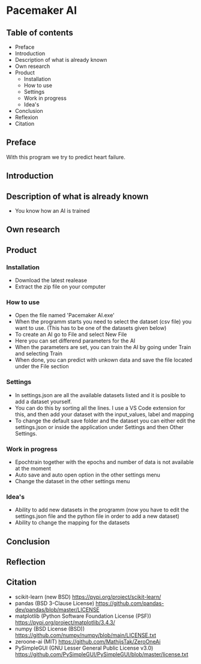 # Pacemaker AI

## Table of contents
- Preface
- Introduction
- Description of what is already known
- Own research
- Product
  - Installation
  - How to use
  - Settings
  - Work in progress
  - Idea's
- Conclusion
- Reflexion
- Citation

## Preface
With this program we try to predict heart failure. 

## Introduction

## Description of what is already known
- You know how an AI is trained

## Own research

## Product

### Installation
- Download the latest realease
- Extract the zip file on your computer

### How to use
- Open the file named 'Pacemaker AI.exe'
- When the programm starts you need to select the dataset (csv file) you want to use. (This has to be one of the datasets given below)
- To create an AI go to File and select New File
- Here you can set differend parameters for the AI
- When the parameters are set, you can train the AI by going under Train and selecting Train
- When done, you can predict with unkown data and save the file located under the File section

### Settings
- In settings.json are all the available datasets listed and it is posible to add a dataset yourself.
- You can do this by sorting all the lines. I use a VS Code extension for this, and then add your dataset with the input_values, label and mapping
- To change the default save folder and the dataset you can either edit the settings.json or inside the application under Settings and then Other Settings.


### Work in progress
- Epochtrain together with the epochs and number of data is not available at the moment
- Auto save and auto open option in the other settings menu
- Change the dataset in the other settings menu

### Idea's
- Ability to add new datasets in the programm (now you have to edit the settings.json file and the python file in order to add a new dataset)
- Ability to change the mapping for the datasets

## Conclusion

## Reflection

## Citation
- scikit-learn (new BSD) https://pypi.org/project/scikit-learn/
- pandas (BSD 3-Clause License) https://github.com/pandas-dev/pandas/blob/master/LICENSE
- matplotlib (Python Software Foundation License (PSF)) https://pypi.org/project/matplotlib/3.4.3/
- numpy (BSD License (BSD)) https://github.com/numpy/numpy/blob/main/LICENSE.txt
- zeroone-ai (MIT) https://github.com/MathijsTak/ZeroOneAi
- PySimpleGUI (GNU Lesser General Public License v3.0) https://github.com/PySimpleGUI/PySimpleGUI/blob/master/license.txt
